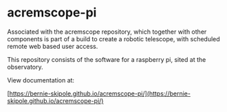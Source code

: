 # acremscope-pi

Associated with the acremscope repository, which together with other components is part of a build to create a robotic telescope, with scheduled remote web based user access.

This repository consists of the software for a raspberry pi, sited at the observatory.

View documentation at:

[https://bernie-skipole.github.io/acremscope-pi/](https://bernie-skipole.github.io/acremscope-pi/)
